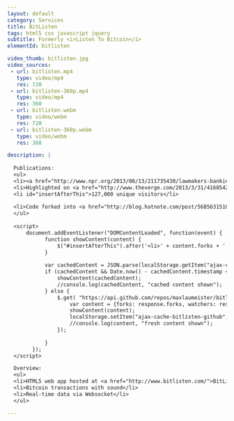 ```yaml
---
layout: default
category: Services
title: BitListen
tags: html5 css javascript jquery
subtitle: Formerly <i>Listen To Bitcoin</i>
elementId: bitlisten

video_thumb: bitlisten.jpg
video_sources:
 - url: bitlisten.mp4
   type: video/mp4
   res: 720
 - url: bitlisten-360p.mp4
   type: video/mp4
   res: 360
 - url: bitlisten.webm
   type: video/webm
   res: 720
 - url: bitlisten-360p.webm
   type: video/webm
   res: 360

description: |
  
  Publications:
  <ul>
  <li><a href="http://www.npr.org/2013/08/13/211735430/lawmakers-banking-regulators-take-on-bitcoin">Featured on NPR</a> (National Public Radio)</li>
  <li>Highlighted on <a href="http://www.theverge.com/2013/3/31/4168542/listen-to-bitcoin-in-real-time">The Verge</a></li>
  <li id="insertAfterThis">127,000 unique visitors</li>
  
  <li>Code forked into <a href="http://blog.hatnote.com/post/56856315107/listen-to-wikipedia">Listen to Wikipedia</a></li>
  </ul>
  
  <script>
      document.addEventListener("DOMContentLoaded", function(event) { 
            function showContent(content) {
                $("#insertAfterThis").after('<li>' + content.forks + ' forks and ' + content.watchers + ' stars <a href="https://github.com/MaxLaumeister/bitlisten">on GitHub</a></li>');
            }
            
            var cachedContent = JSON.parse(localStorage.getItem("ajax-cache-bitlisten-github"));
            if (cachedContent && Date.now() - cachedContent.timestamp < 3600000) { // Cache for 1 hour
                showContent(cachedContent);
                //console.log(cachedContent, "cached content shown");
            } else {
                $.get( "https://api.github.com/repos/maxlaumeister/bitlisten", function( response ) {
                    var content = {forks: response.forks, watchers: response.watchers, timestamp: Date.now()};
                    showContent(content);
                    localStorage.setItem("ajax-cache-bitlisten-github", JSON.stringify(content));
                    //console.log(content, "fresh content shown");
                });
                
            }
        });
  </script>

  Overview:
  <ul>
  <li>HTML5 web app hosted at <a href="http://www.bitlisten.com/">BitListen.com</a></li>
  <li>Bitcoin transactions with sound</li>
  <li>Real-time data via Websocket</li>
  </ul>

---
```

